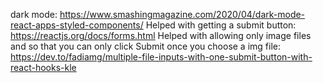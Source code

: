 dark mode: https://www.smashingmagazine.com/2020/04/dark-mode-react-apps-styled-components/ Helped with getting a submit
button: https://reactjs.org/docs/forms.html Helped with allowing only image files and so that you can only click Submit
once you choose a img file: https://dev.to/fadiamg/multiple-file-inputs-with-one-submit-button-with-react-hooks-kle
